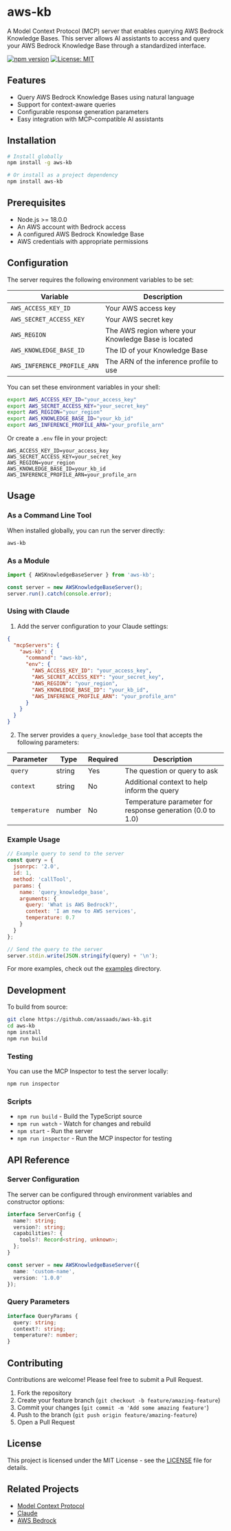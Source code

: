 # aws-kb

A Model Context Protocol (MCP) server that enables querying AWS Bedrock Knowledge Bases. This server allows AI assistants to access and query your AWS Bedrock Knowledge Base through a standardized interface.

[![npm version](https://badge.fury.io/js/aws-kb.svg)](https://www.npmjs.com/package/aws-kb)
[![License: MIT](https://img.shields.io/badge/License-MIT-yellow.svg)](https://opensource.org/licenses/MIT)

## Features

- Query AWS Bedrock Knowledge Bases using natural language
- Support for context-aware queries
- Configurable response generation parameters
- Easy integration with MCP-compatible AI assistants

## Installation

```bash
# Install globally
npm install -g aws-kb

# Or install as a project dependency
npm install aws-kb
```

## Prerequisites

- Node.js >= 18.0.0
- An AWS account with Bedrock access
- A configured AWS Bedrock Knowledge Base
- AWS credentials with appropriate permissions

## Configuration

The server requires the following environment variables to be set:

| Variable | Description |
|----------|-------------|
| `AWS_ACCESS_KEY_ID` | Your AWS access key |
| `AWS_SECRET_ACCESS_KEY` | Your AWS secret key |
| `AWS_REGION` | The AWS region where your Knowledge Base is located |
| `AWS_KNOWLEDGE_BASE_ID` | The ID of your Knowledge Base |
| `AWS_INFERENCE_PROFILE_ARN` | The ARN of the inference profile to use |

You can set these environment variables in your shell:

```bash
export AWS_ACCESS_KEY_ID="your_access_key"
export AWS_SECRET_ACCESS_KEY="your_secret_key"
export AWS_REGION="your_region"
export AWS_KNOWLEDGE_BASE_ID="your_kb_id"
export AWS_INFERENCE_PROFILE_ARN="your_profile_arn"
```

Or create a `.env` file in your project:

```env
AWS_ACCESS_KEY_ID=your_access_key
AWS_SECRET_ACCESS_KEY=your_secret_key
AWS_REGION=your_region
AWS_KNOWLEDGE_BASE_ID=your_kb_id
AWS_INFERENCE_PROFILE_ARN=your_profile_arn
```

## Usage

### As a Command Line Tool

When installed globally, you can run the server directly:

```bash
aws-kb
```

### As a Module

```javascript
import { AWSKnowledgeBaseServer } from 'aws-kb';

const server = new AWSKnowledgeBaseServer();
server.run().catch(console.error);
```

### Using with Claude

1. Add the server configuration to your Claude settings:

```json
{
  "mcpServers": {
    "aws-kb": {
      "command": "aws-kb",
      "env": {
        "AWS_ACCESS_KEY_ID": "your_access_key",
        "AWS_SECRET_ACCESS_KEY": "your_secret_key",
        "AWS_REGION": "your_region",
        "AWS_KNOWLEDGE_BASE_ID": "your_kb_id",
        "AWS_INFERENCE_PROFILE_ARN": "your_profile_arn"
      }
    }
  }
}
```

2. The server provides a `query_knowledge_base` tool that accepts the following parameters:

| Parameter | Type | Required | Description |
|-----------|------|----------|-------------|
| `query` | string | Yes | The question or query to ask |
| `context` | string | No | Additional context to help inform the query |
| `temperature` | number | No | Temperature parameter for response generation (0.0 to 1.0) |

### Example Usage

```javascript
// Example query to send to the server
const query = {
  jsonrpc: '2.0',
  id: 1,
  method: 'callTool',
  params: {
    name: 'query_knowledge_base',
    arguments: {
      query: 'What is AWS Bedrock?',
      context: 'I am new to AWS services',
      temperature: 0.7
    }
  }
};

// Send the query to the server
server.stdin.write(JSON.stringify(query) + '\n');
```

For more examples, check out the [examples](./examples) directory.

## Development

To build from source:

```bash
git clone https://github.com/assaads/aws-kb.git
cd aws-kb
npm install
npm run build
```

### Testing

You can use the MCP Inspector to test the server locally:

```bash
npm run inspector
```

### Scripts

- `npm run build` - Build the TypeScript source
- `npm run watch` - Watch for changes and rebuild
- `npm start` - Run the server
- `npm run inspector` - Run the MCP inspector for testing

## API Reference

### Server Configuration

The server can be configured through environment variables and constructor options:

```typescript
interface ServerConfig {
  name?: string;
  version?: string;
  capabilities?: {
    tools?: Record<string, unknown>;
  };
}

const server = new AWSKnowledgeBaseServer({
  name: 'custom-name',
  version: '1.0.0'
});
```

### Query Parameters

```typescript
interface QueryParams {
  query: string;
  context?: string;
  temperature?: number;
}
```

## Contributing

Contributions are welcome! Please feel free to submit a Pull Request.

1. Fork the repository
2. Create your feature branch (`git checkout -b feature/amazing-feature`)
3. Commit your changes (`git commit -m 'Add some amazing feature'`)
4. Push to the branch (`git push origin feature/amazing-feature`)
5. Open a Pull Request

## License

This project is licensed under the MIT License - see the [LICENSE](LICENSE) file for details.

## Related Projects

- [Model Context Protocol](https://github.com/docker/mcp)
- [Claude](https://github.com/anthropics/claude)
- [AWS Bedrock](https://aws.amazon.com/bedrock/)
